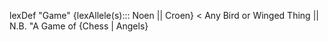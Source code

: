 lexDef "Game" {lexAllele(s)::: Noen || Croen} < Any Bird or Winged Thing || N.B. "A Game of {Chess | Angels}
